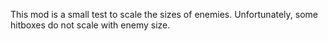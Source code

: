 This mod is a small test to scale the sizes of enemies. Unfortunately, some hitboxes do not scale with enemy size.